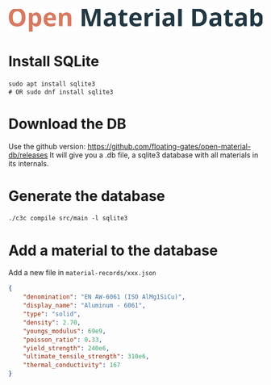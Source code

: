 ![Logo](/src/header.svg)

# Install SQLite

``` shell
sudo apt install sqlite3 
# OR sudo dnf install sqlite3 
```

# Download the DB

Use the github version: https://github.com/floating-gates/open-material-db/releases
It will give you a .db file, a sqlite3 database with all materials in its internals.

# Generate the database

``` shell
./c3c compile src/main -l sqlite3 
```

# Add a material to the database

Add a new file in ```material-records/xxx.json```

``` json
{
    "denomination": "EN AW-6061 (ISO AlMg1SiCu)",
    "display_name": "Aluminum - 6061",
    "type": "solid",
    "density": 2.70,
    "youngs_modulus": 69e9,
    "poisson_ratio": 0.33,
    "yield_strength": 240e6,
    "ultimate_tensile_strength": 310e6,
    "thermal_conductivity": 167
}
```
